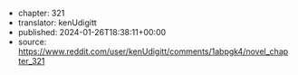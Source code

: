 - chapter: 321
- translator: kenUdigitt
- published: 2024-01-26T18:38:11+00:00
- source: https://www.reddit.com/user/kenUdigitt/comments/1abpgk4/novel_chapter_321
